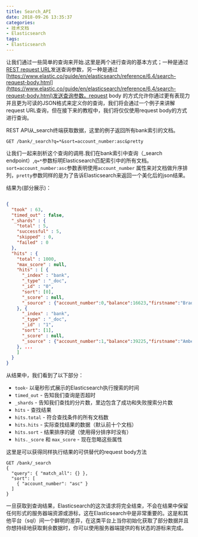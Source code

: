 ```yaml
---
title: Search_API
date: 2018-09-26 13:35:37
categories:
- 技术文档
- Elasticsearch
tags:
- Elasticsearch
---
```


让我们通过一些简单的查询来开始.这里是两个进行查询的基本方式；一种是通过[REST request URL](https://www.elastic.co/guide/en/elasticsearch/reference/6.4/search-uri-request.html)发送查询参数，另一种是通过[https://www.elastic.co/guide/en/elasticsearch/reference/6.4/search-request-body.html](https://www.elastic.co/guide/en/elasticsearch/reference/6.4/search-request-body.html)发送查询参数。request body 的方式允许你通过更有表现力并且更为可读的JSON格式来定义你的查询，我们将会通过一个例子来讲解request URL查询，但在接下来的教程中，我们将仅仅使用request body的方式进行查询。

REST API从_search终端获取数据，这里的例子返回所有bank索引的文档。

```req
GET /bank/_search?q=*&sort=account_number:asc&pretty
```

让我们一起来剖析这个查询的调用.我们在bank索引中查询（_search endpoint）,`q=*`参数标明Elasticsearch匹配索引中的所有文档。`sort=account_number:asc`参数表明使用`account_number` 属性来对文档做升序排列，`pretty`参数同样的是为了告诉Elasticsearch来返回一个美化后的json结果。
<!--more-->
结果为(部分展示)：

```json

{
  "took" : 63,
  "timed_out" : false,
  "_shards" : {
    "total" : 5,
    "successful" : 5,
    "skipped" : 0,
    "failed" : 0
  },
  "hits" : {
    "total" : 1000,
    "max_score" : null,
    "hits" : [ {
      "_index" : "bank",
      "_type" : "_doc",
      "_id" : "0",
      "sort": [0],
      "_score" : null,
      "_source" : {"account_number":0,"balance":16623,"firstname":"Bradshaw","lastname":"Mckenzie","age":29,"gender":"F","address":"244 Columbus Place","employer":"Euron","email":"bradshawmckenzie@euron.com","city":"Hobucken","state":"CO"}
    }, {
      "_index" : "bank",
      "_type" : "_doc",
      "_id" : "1",
      "sort": [1],
      "_score" : null,
      "_source" : {"account_number":1,"balance":39225,"firstname":"Amber","lastname":"Duke","age":32,"gender":"M","address":"880 Holmes Lane","employer":"Pyrami","email":"amberduke@pyrami.com","city":"Brogan","state":"IL"}
    }, ...
    ]
  }
}
```

从结果中，我们看到了以下部分：

- `took`- 以毫秒形式展示的Elasticsearch执行搜索的时间
- `timed_out` - 告知我们查询是否超时
- `_shards` - 告知我们查找的分片数，里边包含了成功和失败搜索分片数
- `hits` - 查找结果
- `hits.total` - 符合查找条件的所有文档数
- `hits.hits` - 实际查找结果的数据（默认前十个文档）
- `hits.sort` - 结果排序的键（使用得分排序时没有）
- `hits._score` 和 `max_score` - 现在忽略这些属性

这里是可以获得同样执行结果的可供替代的request body方法

```req
GET /bank/_search
{
  "query": { "match_all": {} },
  "sort": [
    { "account_number": "asc" }
  ]
}

```

一旦获取到查询结果，Elasticsearch的这次请求将完全结束，不会在结果中保留任何形式的服务器端资源或游标，这在Elasticsearch中是非常重要的。这是和其他平台（sql）间一个鲜明的差异，在这类平台上当你初始化获取了部分数据并且你想持续地获取剩余数据时，你可以使用服务器端提供的有状态的游标来完成。
